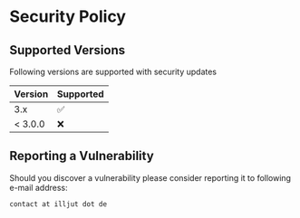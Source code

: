 # Security Policy

## Supported Versions

Following versions are supported with security updates

| Version | Supported          |
| ------- | ------------------ |
| 3.x     | :white_check_mark: |
| < 3.0.0 | :x:                |


## Reporting a Vulnerability

Should you discover a vulnerability please consider reporting it to following e-mail address:

```
contact at illjut dot de
```

